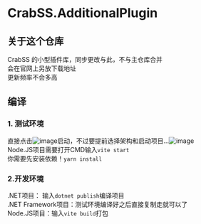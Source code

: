 # CrabSS.AdditionalPlugin
## 关于这个仓库
CrabSS 的小型插件库，同步更改与此，不与主仓库合并  
会在官网上另放下载地址  
更新频率不会多高
## 编译
### 1. 测试环境
直接点击![image](https://user-images.githubusercontent.com/107523807/174465447-a18d95f9-f784-4cab-bf69-0e7c60df56cd.png)启动，不过要提前选择架构和启动项目...![image](https://user-images.githubusercontent.com/107523807/174465460-1610937f-07df-4c43-8f9a-e61ba59138d1.png)  
Node.JS项目需要打开CMD输入`vite start`  
你需要先安装依赖！`yarn install`
### 2.开发环境
.NET项目： 输入`dotnet publish`编译项目  
.NET Framework项目：测试环境编译好之后直接复制走就可以了  
Node.JS项目：输入`vite build`打包  
